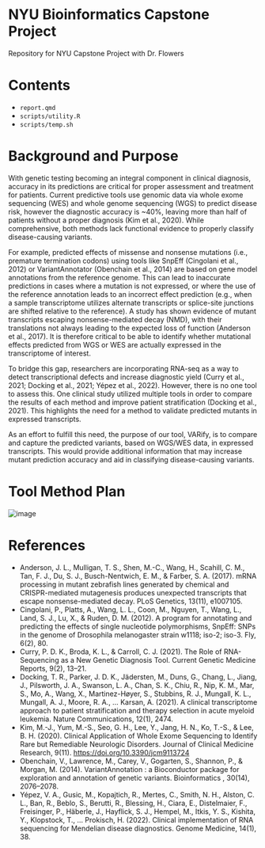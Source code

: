 # NYU Bioinformatics Capstone Project
Repository for NYU Capstone Project with Dr. Flowers

# Contents
* `report.qmd`
* `scripts/utility.R`
* `scripts/temp.sh`

# Background and Purpose
With genetic testing becoming an integral component in clinical diagnosis, accuracy in its predictions are critical for proper assessment and treatment for patients. Current predictive tools use genomic data via whole exome sequencing (WES) and whole genome sequencing (WGS) to predict disease risk, however the diagnostic accuracy is ~40%, leaving more than half of patients without a proper diagnosis (Kim et al., 2020). While comprehensive, both methods lack functional evidence to properly classify disease-causing variants. 

For example, predicted effects of missense and nonsense mutations (i.e., premature termination codons) using tools like SnpEff (Cingolani et al., 2012) or VariantAnnotator (Obenchain et al., 2014) are based on gene model annotations from the reference genome. This can lead to inaccurate predictions in cases where a mutation is not expressed, or where the use of the reference annotation leads to an incorrect effect prediction (e.g., when a sample transcriptome utilizes alternate transcripts or splice-site junctions are shifted relative to the reference). A study has shown evidence of mutant transcripts escaping nonsense-mediated decay (NMD), with their translations not always leading to the expected loss of function (Anderson et al., 2017). It is therefore critical to be able to identify whether mutational effects predicted from WGS or WES are actually expressed in the transcriptome of interest.

To bridge this gap, researchers are incorporating RNA-seq as a way to detect transcriptional defects and increase diagnostic yield (Curry et al., 2021; Docking et al., 2021; Yépez et al., 2022). However, there is no one tool to assess this. One clinical study utilized multiple tools in order to compare the results of each method and improve patient stratification (Docking et al., 2021). This highlights the need for a method to validate predicted mutants in expressed transcripts. 

As an effort to fulfill this need, the purpose of our tool, VARify, is to compare and capture the predicted variants, based on WGS/WES data, in expressed transcripts. This would provide additional information that may increase mutant prediction accuracy and aid in classifying disease-causing variants. 


# Tool Method Plan
![image](https://user-images.githubusercontent.com/92037458/210402025-93ef1bd0-7528-4f35-9754-23ad3988c401.png)

# References
* Anderson, J. L., Mulligan, T. S., Shen, M.-C., Wang, H., Scahill, C. M., Tan, F. J., Du, S. J., Busch-Nentwich, E. M., & Farber, S. A. (2017). mRNA processing in mutant zebrafish lines generated by chemical and CRISPR-mediated mutagenesis produces unexpected transcripts that escape nonsense-mediated decay. PLoS Genetics, 13(11), e1007105.
* Cingolani, P., Platts, A., Wang, L. L., Coon, M., Nguyen, T., Wang, L., Land, S. J., Lu, X., & Ruden, D. M. (2012). A program for annotating and predicting the effects of single nucleotide polymorphisms, SnpEff: SNPs in the genome of Drosophila melanogaster strain w1118; iso-2; iso-3. Fly, 6(2), 80.
* Curry, P. D. K., Broda, K. L., & Carroll, C. J. (2021). The Role of RNA-Sequencing as a New Genetic Diagnosis Tool. Current Genetic Medicine Reports, 9(2), 13–21.
* Docking, T. R., Parker, J. D. K., Jädersten, M., Duns, G., Chang, L., Jiang, J., Pilsworth, J. A., Swanson, L. A., Chan, S. K., Chiu, R., Nip, K. M., Mar, S., Mo, A., Wang, X., Martinez-Høyer, S., Stubbins, R. J., Mungall, K. L., Mungall, A. J., Moore, R. A., … Karsan, A. (2021). A clinical transcriptome approach to patient stratification and therapy selection in acute myeloid leukemia. Nature Communications, 12(1), 2474.
* Kim, M.-J., Yum, M.-S., Seo, G. H., Lee, Y., Jang, H. N., Ko, T.-S., & Lee, B. H. (2020). Clinical Application of Whole Exome Sequencing to Identify Rare but Remediable Neurologic Disorders. Journal of Clinical Medicine Research, 9(11). https://doi.org/10.3390/jcm9113724
* Obenchain, V., Lawrence, M., Carey, V., Gogarten, S., Shannon, P., & Morgan, M. (2014). VariantAnnotation : a Bioconductor package for exploration and annotation of genetic variants. Bioinformatics , 30(14), 2076–2078.
* Yépez, V. A., Gusic, M., Kopajtich, R., Mertes, C., Smith, N. H., Alston, C. L., Ban, R., Beblo, S., Berutti, R., Blessing, H., Ciara, E., Distelmaier, F., Freisinger, P., Häberle, J., Hayflick, S. J., Hempel, M., Itkis, Y. S., Kishita, Y., Klopstock, T., … Prokisch, H. (2022). Clinical implementation of RNA sequencing for Mendelian disease diagnostics. Genome Medicine, 14(1), 38.
